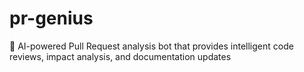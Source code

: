 # pr-genius
🤖 AI-powered Pull Request analysis bot that provides intelligent code reviews, impact analysis, and documentation updates
